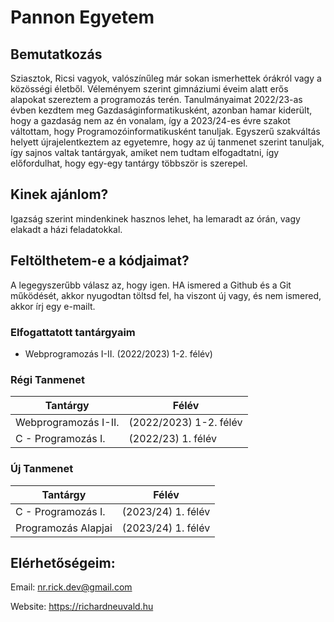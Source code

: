# Pannon Egyetem

## Bemutatkozás

Sziasztok, Ricsi vagyok, valószínűleg már sokan ismerhettek órákról vagy a közösségi életből. Véleményem szerint gimnáziumi éveim alatt erős alapokat szereztem a programozás terén. Tanulmányaimat 2022/23-as évben kezdtem meg Gazdaságinformatikusként, azonban hamar kiderült, hogy a gazdaság nem az én vonalam, így a 2023/24-es évre szakot váltottam, hogy Programozóinformatikusként tanuljak. Egyszerű szakváltás helyett újrajelentkeztem az egyetemre, hogy az új tanmenet szerint tanuljak, így sajnos valtak tantárgyak, amiket nem tudtam elfogadtatni, így előfordulhat, hogy egy-egy tantárgy többször is szerepel.

## Kinek ajánlom?

Igazság szerint mindenkinek hasznos lehet, ha lemaradt az órán, vagy elakadt a házi feladatokkal.

## Feltölthetem-e a kódjaimat?

A legegyszerűbb válasz az, hogy igen. HA ismered a Github és a Git működését, akkor nyugodtan töltsd fel, ha viszont új vagy, és nem ismered, akkor írj egy e-mailt.

### Elfogattatott tantárgyaim

- Webprogramozás I-II. (2022/2023) 1-2. félév)

### Régi Tanmenet
| Tantárgy | Félév |
|--|--|
| Webprogramozás I-II. | (2022/2023) 1-2. félév |
|C - Programozás I. | (2022/23) 1. félév |

### Új Tanmenet
| Tantárgy | Félév |
|--|--|
| C - Programozás I. | (2023/24) 1. félév |
| Programozás Alapjai | (2023/24) 1. félév |

## Elérhetőségeim:

Email: nr.rick.dev@gmail.com

Website: https://richardneuvald.hu
